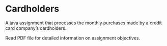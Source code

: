 # Cardholders
A java assignment that processes the monthly purchases made by a credit card company’s cardholders. 

Read PDF file for detailed information on assignment objectives.

